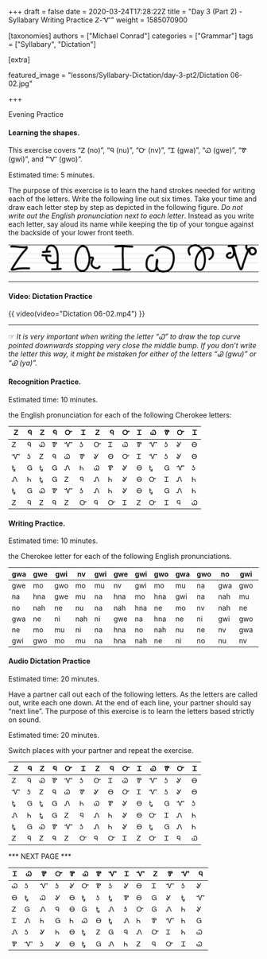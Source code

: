 +++
draft = false
date = 2020-03-24T17:28:22Z
title = "Day 3 (Part 2) - Syllabary Writing Practice Ꮓ-Ꮙ"
weight = 1585070900

[taxonomies]
authors = ["Michael Conrad"]
categories = ["Grammar"]
tags = ["Syllabary", "Dictation"]

[extra]

featured_image = "lessons/Syllabary-Dictation/day-3-pt2/Dictation 06-02.jpg"

+++

Evening Practice

#### Learning the shapes.

This exercise covers “Ꮓ (no)”, “Ꮔ (nu)”, “Ꮕ (nv)”, “Ꮖ (gwa)”, “Ꮗ (gwe)”,
“Ꮘ (gwi)”, and “Ꮙ (gwo)”.

Estimated time: 5 minutes.
<!-- more -->
The purpose of this exercise is to learn the hand strokes needed for
writing each of the letters. Write the following line out six times.
Take your time and draw each letter step by step as depicted in the
following figure. *Do not write out the English pronunciation next to
each letter*. Instead as you write each letter, say aloud its name while
keeping the tip of your tongue against the backside of your lower front
teeth.

![image](handone%20-%20sample%2006.jpg)

---

#### Video: Dictation Practice

{{ video(video="Dictation 06-02.mp4") }}

---

☞ *It is very important when writing the letter “Ꮗ” to draw the top
curve pointed downwards stopping very close the middle bump. If you
don’t write the letter this way, it might be mistaken for either of the
letters “Ꮚ (gwu)” or “Ꮿ (ya)”.*

#### Recognition Practice.

Estimated time: 10 minutes.

the English pronunciation for each of the following Cherokee letters:

| Ꮓ | Ꮔ | Ꮓ | Ꮔ | Ꮕ | Ꮖ | Ꮓ | Ꮔ | Ꮕ | Ꮖ | Ꮗ | Ꮘ | Ꮕ | Ꮖ | 
|---|---|---|---|---|---|---|---|---|---|---|---|---|---| 
| Ꮓ | Ꮔ | Ꮗ | Ꮘ | Ꮙ | Ꮌ | Ꮕ | Ꮖ | Ꮗ | Ꮘ | Ꮙ | Ꮌ | Ꮍ | Ꮎ | 
| Ꮙ | Ꮌ | Ꮓ | Ꮔ | Ꮗ | Ꮘ | Ꮍ | Ꮎ | Ꮕ | Ꮖ | Ꮙ | Ꮌ | Ꮍ | Ꮎ | 
| Ꮏ | Ꮐ | Ꮏ | Ꮐ | Ꮑ | Ꮒ | Ꮗ | Ꮘ | Ꮍ | Ꮎ | Ꮏ | Ꮐ | Ꮙ | Ꮌ | 
| Ꮑ | Ꮒ | Ꮏ | Ꮐ | Ꮓ | Ꮔ | Ꮑ | Ꮒ | Ꮍ | Ꮎ | Ꮕ | Ꮖ | Ꮑ | Ꮒ | 
| Ꮏ | Ꮐ | Ꮗ | Ꮘ | Ꮙ | Ꮌ | Ꮑ | Ꮒ | Ꮍ | Ꮎ | Ꮏ | Ꮐ | Ꮑ | Ꮒ | 
| Ꮓ | Ꮔ | Ꮓ | Ꮔ | Ꮓ | Ꮕ | Ꮔ | Ꮕ | Ꮖ | Ꮓ | Ꮕ | Ꮖ | Ꮔ | Ꮗ | 

#### Writing Practice.

Estimated time: 10 minutes.

the Cherokee letter for each of the following English pronunciations.

| gwa | gwe | gwi | nv  | gwi | gwe | gwi | gwo | gwa | gwo | no  | gwi | gwo | nu  | 
|-----|-----|-----|-----|-----|-----|-----|-----|-----|-----|-----|-----|-----|-----| 
| gwe | mo  | gwo | mo  | mu  | nv  | gwi | mo  | mu  | na  | gwa | gwo | mo  | mu  | 
| na  | hna | gwe | mu  | na  | hna | mo  | hna | gwi | na  | nah | mu  | hna | gwo | 
| no  | nah | ne  | nu  | na  | nah | hna | ne  | mo  | nv  | nah | ne  | ni  | mu  | 
| gwa | ne  | ni  | nah | ni  | gwe | na  | hna | ne  | ni  | gwi | gwo | ni  | nah | 
| ne  | mo  | mu  | ni  | na  | hna | no  | nah | nu  | ne  | nv  | gwa | ni  | gwe | 
| gwi | gwo | mo  | mu  | na  | hna | nah | ne  | ni  | no  | nu  | nv  | gwa | gwe | 

#### Audio Dictation Practice

Estimated time: 20 minutes.

Have a partner call out each of the following letters. As the letters
are called out, write each one down. At the end of each line, your
partner should say “next line”. The purpose of this exercise is to learn
the letters based strictly on sound.

Estimated time: 20 minutes.

Switch places with your partner and repeat the exercise.

| Ꮓ | Ꮔ | Ꮓ | Ꮔ | Ꮕ | Ꮖ | Ꮓ | Ꮔ | Ꮕ | Ꮖ | Ꮗ | Ꮘ | Ꮕ | Ꮖ | 
|---|---|---|---|---|---|---|---|---|---|---|---|---|---| 
| Ꮓ | Ꮔ | Ꮗ | Ꮘ | Ꮙ | Ꮌ | Ꮕ | Ꮖ | Ꮗ | Ꮘ | Ꮙ | Ꮌ | Ꮍ | Ꮎ | 
| Ꮙ | Ꮌ | Ꮓ | Ꮔ | Ꮗ | Ꮘ | Ꮍ | Ꮎ | Ꮕ | Ꮖ | Ꮙ | Ꮌ | Ꮍ | Ꮎ | 
| Ꮏ | Ꮐ | Ꮏ | Ꮐ | Ꮑ | Ꮒ | Ꮗ | Ꮘ | Ꮍ | Ꮎ | Ꮏ | Ꮐ | Ꮙ | Ꮌ | 
| Ꮑ | Ꮒ | Ꮏ | Ꮐ | Ꮓ | Ꮔ | Ꮑ | Ꮒ | Ꮍ | Ꮎ | Ꮕ | Ꮖ | Ꮑ | Ꮒ | 
| Ꮏ | Ꮐ | Ꮗ | Ꮘ | Ꮙ | Ꮌ | Ꮑ | Ꮒ | Ꮍ | Ꮎ | Ꮏ | Ꮐ | Ꮑ | Ꮒ | 
| Ꮓ | Ꮔ | Ꮓ | Ꮔ | Ꮓ | Ꮕ | Ꮔ | Ꮕ | Ꮖ | Ꮓ | Ꮕ | Ꮖ | Ꮔ | Ꮗ | 

*** NEXT PAGE ***

| Ꮖ | Ꮗ | Ꮘ | Ꮕ | Ꮘ | Ꮗ | Ꮘ | Ꮙ | Ꮖ | Ꮙ | Ꮓ | Ꮘ | Ꮙ | Ꮔ | 
|---|---|---|---|---|---|---|---|---|---|---|---|---|---| 
| Ꮗ | Ꮌ | Ꮙ | Ꮌ | Ꮍ | Ꮕ | Ꮘ | Ꮌ | Ꮍ | Ꮎ | Ꮖ | Ꮙ | Ꮌ | Ꮍ | 
| Ꮎ | Ꮏ | Ꮗ | Ꮍ | Ꮎ | Ꮏ | Ꮌ | Ꮏ | Ꮘ | Ꮎ | Ꮐ | Ꮍ | Ꮏ | Ꮙ | 
| Ꮓ | Ꮐ | Ꮑ | Ꮔ | Ꮎ | Ꮐ | Ꮏ | Ꮑ | Ꮌ | Ꮕ | Ꮐ | Ꮑ | Ꮒ | Ꮍ | 
| Ꮖ | Ꮑ | Ꮒ | Ꮐ | Ꮒ | Ꮗ | Ꮎ | Ꮏ | Ꮑ | Ꮒ | Ꮘ | Ꮙ | Ꮒ | Ꮐ | 
| Ꮑ | Ꮌ | Ꮍ | Ꮒ | Ꮎ | Ꮏ | Ꮓ | Ꮐ | Ꮔ | Ꮑ | Ꮕ | Ꮖ | Ꮒ | Ꮗ | 
| Ꮘ | Ꮙ | Ꮌ | Ꮍ | Ꮎ | Ꮏ | Ꮐ | Ꮑ | Ꮒ | Ꮓ | Ꮔ | Ꮕ | Ꮖ | Ꮗ |
